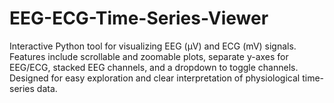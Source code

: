 # EEG-ECG-Time-Series-Viewer
Interactive Python tool for visualizing EEG (µV) and ECG (mV) signals. Features include scrollable and zoomable plots, separate y-axes for EEG/ECG, stacked EEG channels, and a dropdown to toggle channels. Designed for easy exploration and clear interpretation of physiological time-series data.
